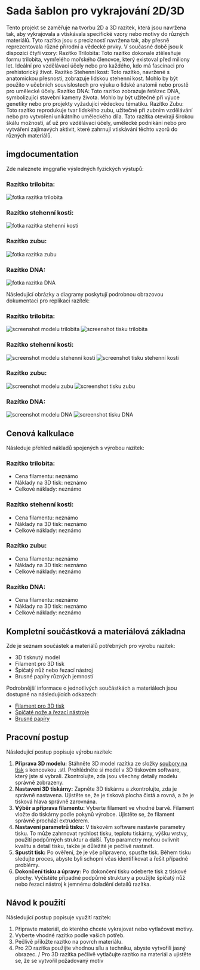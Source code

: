 # Sada šablon pro vykrajování 2D/3D
Tento projekt se zaměřuje na tvorbu 2D a 3D razítek, která jsou navržena tak, aby vykrajovala a vtiskávala specifické vzory nebo motivy do různých materiálů. Tyto razítka jsou s precizností navržena tak, aby přesně reprezentovala různé přírodní a vědecké prvky.
V současné době jsou k dispozici čtyři vzory:
Razítko Trilobita: Toto razítko dokonale ztělesňuje formu trilobita, vymřelého mořského členovce, který existoval před miliony let. Ideální pro vzdělávací účely nebo pro každého, kdo má fascinaci pro prehistorický život.
Razítko Stehenní kost: Toto razítko, navržené s anatomickou přesností, zobrazuje lidskou stehenní kost. Mohlo by být použito v učebních souvislostech pro výuku o lidské anatomii nebo prostě pro umělecké účely.
Razítko DNA: Toto razítko zobrazuje řetězec DNA, symbolizující stavební kameny života. Mohlo by být užitečné při výuce genetiky nebo pro projekty vyžadující vědeckou tématiku.
Razítko Zubu: Toto razítko reprodukuje tvar lidského zubu, užitečné při zubním vzdělávání nebo pro vytvoření unikátního uměleckého díla.
Tato razítka otevírají širokou škálu možností, ať už pro vzdělávací účely, umělecké podnikání nebo pro vytváření zajímavých aktivit, které zahrnují vtiskávání těchto vzorů do různých materiálů.
## imgdocumentation
Zde naleznete imggrafie výsledných fyzických výstupů:

### Razítko trilobita:
![fotka razítka trilobita](URL)

### Razítko stehenní kosti:
![fotka razítka stehenní kosti](URL)

### Razítko zubu:
![fotka razítka zubu](URL)

### Razítko DNA:
![fotka razítka DNA](URL)

Následující obrázky a diagramy poskytují podrobnou obrazovou dokumentaci pro replikaci razítek:

### Razítko trilobita:
![screenshot modelu trilobita](https://github.com/pslib-cz/2022-p2a-mme-pppp-PeterHonzejk/blob/main/documentation/img/trilobit_model.jpg)
![screenshot tisku trilobita](https://github.com/pslib-cz/2022-p2a-mme-pppp-PeterHonzejk/blob/main/documentation/img/trilobit_print.png)

###  Razítko stehenní kosti:
![screenshot modelu stehenní kosti](https://github.com/pslib-cz/2022-p2a-mme-pppp-PeterHonzejk/blob/main/documentation/img/bone_model.jpg)
![screenshot tisku stehenní kosti](https://github.com/pslib-cz/2022-p2a-mme-pppp-PeterHonzejk/blob/main/documentation/img/bone_print.jpg)

### Razítko zubu:
![screenshot modelu zubu](https://github.com/pslib-cz/2022-p2a-mme-pppp-PeterHonzejk/blob/main/documentation/img/tooth_model.png)
![screenshot tisku zubu](https://github.com/pslib-cz/2022-p2a-mme-pppp-PeterHonzejk/blob/main/documentation/img/tooth_print.png)

### Razítko DNA:
![screenshot modelu DNA](https://github.com/pslib-cz/2022-p2a-mme-pppp-PeterHonzejk/blob/main/documentation/img/dna_model.png)
![screenshot tisku DNA](https://github.com/pslib-cz/2022-p2a-mme-pppp-PeterHonzejk/blob/main/documentation/img/dna_print.png)

## Cenová kalkulace
Následuje přehled nákladů spojených s výrobou razítek:

### Razítko trilobita:
- Cena filamentu: neznámo
- Náklady na 3D tisk: neznámo
- Celkové náklady: neznámo

###  Razítko stehenní kosti:
- Cena filamentu: neznámo
- Náklady na 3D tisk: neznámo
- Celkové náklady: neznámo

### Razítko zubu:
- Cena filamentu: neznámo
- Náklady na 3D tisk: neznámo
- Celkové náklady: neznámo

### Razítko DNA:
- Cena filamentu: neznámo
- Náklady na 3D tisk: neznámo
- Celkové náklady: neznámo

## Kompletní součástková a materiálová základna
Zde je seznam součástek a materiálů potřebných pro výrobu razítek:

- 3D tisknutý model
- Filament pro 3D tisk
- Špičatý nůž nebo řezací nástroj
- Brusné papíry různých jemností

Podrobnější informace o jednotlivých součástkách a materiálech jsou dostupné na následujících odkazech:
- [Filament pro 3D tisk](url-to-filament)
- [Špičaté nože a řezací nástroje](url-to-cutting-tools)
- [Brusné papíry](url-to-sandpaper)

## Pracovní postup
Následující postup popisuje výrobu razítek:

1. **Příprava 3D modelu:** Stáhněte 3D model razítka ze složky [soubory na tisk](https://github.com/pslib-cz/2022-p2a-mme-pppp-PeterHonzejk/tree/main/print%20files) s koncovkou .stl. Prohlédněte si model v 3D tiskovém software, který jste si vybrali. Zkontrolujte, zda jsou všechny detaily modelu správně zobrazeny.
2. **Nastavení 3D tiskárny:** Zapněte 3D tiskárnu a zkontrolujte, zda je správně nastavena. Ujistěte se, že je tisková plocha čistá a rovná, a že je tisková hlava správně zarovnána.
3. **Výběr a příprava filamentu:** Vyberte filament ve vhodné barvě. Filament vložte do tiskárny podle pokynů výrobce. Ujistěte se, že filament správně prochází extruderem.
4. **Nastavení parametrů tisku:** V tiskovém software nastavte parametry tisku. To může zahrnovat rychlost tisku, teplotu tiskárny, výšku vrstvy, použití podpůrných struktur a další. Tyto parametry mohou ovlivnit kvalitu a detail tisku, takže je důležité je pečlivě nastavit.
5. **Spustit tisk:** Po ověření, že je vše připraveno, spusťte tisk. Během tisku sledujte proces, abyste byli schopni včas identifikovat a řešit případné problémy.
6. **Dokončení tisku a úpravy:** Po dokončení tisku odeberte tisk z tiskové plochy. Vyčistěte případné podpůrné struktury a použijte špičatý nůž nebo řezací nástroj k jemnému doladění detailů razítka.

## Návod k použití
Následující postup popisuje využití razítek:

1. Připravte materiál, do kterého chcete vykrajovat nebo vytlačovat motivy.
2. Vyberte vhodné razítko podle vašich potřeb.
3. Pečlivě přiložte razítko na povrch materiálu.
4. Pro 2D razítka použijte vhodnou sílu a techniku, abyste vytvořili jasný obrazec. / Pro 3D razítka pečlivě vytlačujte razítko na materiál a ujistěte se, že se vytvořil požadovaný motiv
